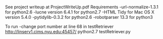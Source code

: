 See project writeup at ProjectWriteUp.pdf
Requirements
-url-normalize-1.3.1 for python2.6
-lucne version 6.4.1 for python2.7
-HTML Tidy for Mac OS X version 5.4.0
-pytidylib-0.3.2 for python2.6
-robotparser 13.3 for python3

To run
-change port number at line 68 in testRetriever
http://linserv1.cims.nyu.edu:45457/
python2.7 testRetriever.py

